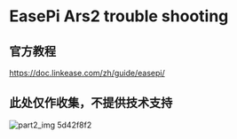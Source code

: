 # EasePi Ars2 trouble shooting
## 官方教程
https://doc.linkease.com/zh/guide/easepi/

## 此处仅作收集，不提供技术支持

![part2_img 5d42f8f2](https://user-images.githubusercontent.com/49484576/136910910-426572ae-ce00-446c-8a0c-9d3e5ead2932.png)
